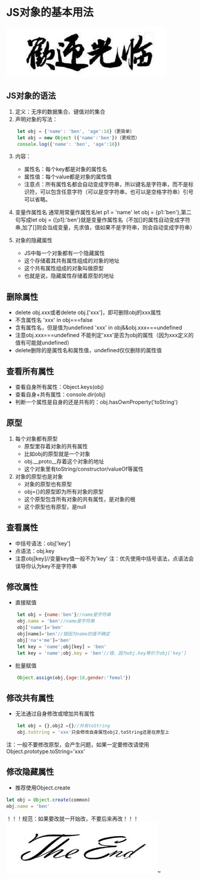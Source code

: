 # JS对象的基本用法
![hello](./hello.png)
## JS对象的语法
1. 定义：无序的数据集合、键值对的集合
2. 声明对象的写法：
```javascript
    let obj = {'name': 'ben', 'age':18}（更简单）
    let obj = new Object ({'name':'ben'})（更规范）
    console.log({'name': 'ben', 'age':18})
```
3. 内容：
    - 属性名：每个key都是对象的属性名
    - 属性值：每个value都是对象的属性值
    - 注意点：所有属性名都会自动变成字符串，所以键名是字符串，而不是标识符，可以包含任意字符（可以是空字符串，也可以是空格字符串）引号可以省略。

4. 变量作属性名
    通常用常量作属性名let p1 = 'name' let obj = {p1:'ben'},第二句写成let obj = {[p1]:'ben'}就是变量作属性名（不加[]的属性自动变成字符串,加了[]则会当成变量，先求值，值如果不是字符串，则会自动变成字符串）

5. 对象的隐藏属性
    - JS中每一个对象都有一个隐藏属性
    - 这个存储着其共有属性组成的对象的地址
    - 这个共有属性组成的对象叫做原型
    - 也就是说，隐藏属性存储着原型的地址

## 删除属性

- delete obj.xxx或者delete obj.['xxx']，即可删除obj的xxx属性
- 不含属性名    'xxx' in obj===false
- 含有属性名，但是值为undefined    'xxx' in obj&&obj.xxx===undefined
- 注意obj.xxx===undefined 不能判定'xxx'是否为obj的属性（因为xxx定义的值有可能就undefined）
- delete删除的是属性名和属性值，undefined仅仅删除的属性值

## 查看所有属性

- 查看自身所有属性：Object.keys(obj)
- 查看自身+共有属性：console.dir(obj)
- 判断一个属性是自身的还是共有的：obj.hasOwnProperty('toString')

## 原型

1. 每个对象都有原型
    - 原型里存着对象的共有属性
    - 比如obj的原型就是一个对象
    - obj.__proto__存着这个对象的地址
    - 这个对象里有toString/constructor/valueOf等属性
2. 对象的原型也是对象
    - 对象的原型也有原型
    - obj={}的原型即为所有对象的原型
    - 这个原型包含所有对象的共有属性，是对象的根
    - 这个原型也有原型，是null

## 查看属性
- 中括号语法：obj['key']
- 点语法：obj.key
- 注意obj[key]//变量key值一般不为'key'
注：优先使用中括号语法，点语法会误导你认为key不是字符串

## 修改属性
- 直接赋值
```javascript
    let obj = {name:'ben'}//name是字符串
    obj.name = 'ben'//name是字符串
    obj['name']='ben'
    obj[name]='ben'//错因为name的值不确定
    obj['na'+'me']='ben'
    let key = 'name';obj[key] = 'ben'
    let key = 'name';obj.key = 'ben'//错，因为obj.key等价于obj['key']
```
- 批量赋值
```javascript
    Object.assign(obj,{age:18,gender:'femal'})
```
## 修改共有属性
- 无法通过自身修改或增加共有属性
```javascript
    let obj = {},obj2 ={}//共有toString
    obj.toString = 'xxx'只会修改自身属性obj2,toString还是在原型上
```
注：一般不要修改原型，会产生问题，如果一定要修改请使用Object.prototype.toString='xxx'

## 修改隐藏属性

- 推荐使用Object.create
```javascript
let obj = Object.create(common)
obj.name = 'ben'
```
！！！规范：如果要改就一开始改，不要后来再改！！！
![end](./end.png)~